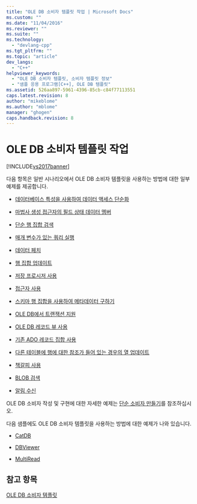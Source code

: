 ```yaml
---
title: "OLE DB 소비자 템플릿 작업 | Microsoft Docs"
ms.custom: ""
ms.date: "11/04/2016"
ms.reviewer: ""
ms.suite: ""
ms.technology: 
  - "devlang-cpp"
ms.tgt_pltfrm: ""
ms.topic: "article"
dev_langs: 
  - "C++"
helpviewer_keywords: 
  - "OLE DB 소비자 템플릿, 소비자 템플릿 정보"
  - "샘플 응용 프로그램[C++], OLE DB 템플릿"
ms.assetid: 526aa897-5961-4396-85cb-c84f77113551
caps.latest.revision: 8
author: "mikeblome"
ms.author: "mblome"
manager: "ghogen"
caps.handback.revision: 8
---
```

# OLE DB 소비자 템플릿 작업
[!INCLUDE[vs2017banner](../../assembler/inline/includes/vs2017banner.md)]

다음 항목은 일반 시나리오에서 OLE DB 소비자 템플릿을 사용하는 방법에 대한 일부 예제를 제공합니다.  
  
-   [데이터베이스 특성을 사용하여 데이터 액세스 단순화](../../data/oledb/simplifying-data-access-with-database-attributes.md)  
  
-   [마법사 생성 접근자의 필드 상태 데이터 멤버](../../data/oledb/field-status-data-members-in-wizard-generated-accessors.md)  
  
-   [단순 행 집합 검색](../../data/oledb/traversing-a-simple-rowset.md)  
  
-   [매개 변수가 있는 쿼리 실행](../../data/oledb/issuing-a-parameterized-query.md)  
  
-   [데이터 페치](../../data/oledb/fetching-data.md)  
  
-   [행 집합 업데이트](../../data/oledb/updating-rowsets.md)  
  
-   [저장 프로시저 사용](../../data/oledb/using-stored-procedures.md)  
  
-   [접근자 사용](../../data/oledb/using-accessors.md)  
  
-   [스키마 행 집합을 사용하여 메타데이터 구하기](../../data/oledb/obtaining-metadata-with-schema-rowsets.md)  
  
-   [OLE DB에서 트랜잭션 지원](../../data/oledb/supporting-transactions-in-ole-db.md)  
  
-   [OLE DB 레코드 뷰 사용](../../data/oledb/using-ole-db-record-views.md)  
  
-   [기존 ADO 레코드 집합 사용](../../data/oledb/using-an-existing-ado-recordset.md)  
  
-   [다른 테이블에 행에 대한 참조가 들어 있는 경우의 열 업데이트](../../data/oledb/updating-a-column-when-another-table-contains-a-reference-to-the-row.md)  
  
-   [책갈피 사용](../../data/oledb/using-bookmarks.md)  
  
-   [BLOB 검색](../../data/oledb/retrieving-a-blob.md)  
  
-   [알림 수신](../../data/oledb/receiving-notifications.md)  
  
 OLE DB 소비자 작성 및 구현에 대한 자세한 예제는 [단순 소비자 만들기](../../data/oledb/creating-an-ole-db-consumer.md)를 참조하십시오.  
  
 다음 샘플에도 OLE DB 소비자 템플릿을 사용하는 방법에 대한 예제가 나와 있습니다.  
  
-   [CatDB](http://msdn.microsoft.com/ko-kr/003d516b-2bf6-444e-8be5-4ebaa0b66046)  
  
-   [DBViewer](http://msdn.microsoft.com/ko-kr/07620f99-c347-4d09-9ebc-2459e8049832)  
  
-   [MultiRead](http://msdn.microsoft.com/ko-kr/21459014-4409-413c-b826-a41f0413be61)  
  
## 참고 항목  
 [OLE DB 소비자 템플릿](../../data/oledb/ole-db-consumer-templates-cpp.md)